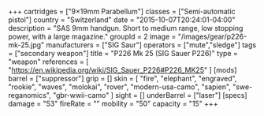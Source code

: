 +++
cartridges = ["9×19mm Parabellum"]
classes = ["Semi-automatic pistol"]
country = "Switzerland"
date = "2015-10-07T20:24:01-04:00"
description = "SAS 9mm handgun. Short to medium range, low stopping power, with a large magazine."
groupId = 2
image = "/images/gear/p226-mk-25.jpg"
manufacturers = ["SIG Saur"]
operators = ["mute","sledge"]
tags = ["secondary weapon"]
title = "P226 Mk 25 (SIG Sauer P226)"
type = "weapon"
references = [
  "https://en.wikipedia.org/wiki/SIG_Sauer_P226#P226_MK25"
]
[mods]
  barrel = ["suppressor"]
  grip = []
  skin = [
    "fire",
    "elephant",
    "engraved",
    "rookie",
    "waves",
    "molokai",
    "rover",
    "modern-usa-camo",
    "sapien",
    "swe-reganomics",
    "gbr-wwii-camo"
  ]
  sight = []
  underBarrel = ["laser"]
[specs]
  damage = "53"
  fireRate = ""
  mobility = "50"
  capacity = "15"
+++
